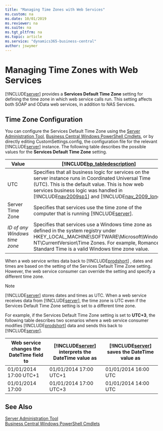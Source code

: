 ```yaml
---
title: "Managing Time Zones with Web Services"
ms.custom: na
ms.date: 10/01/2019
ms.reviewer: na
ms.suite: na
ms.tgt_pltfrm: na
ms.topic: article
ms.service: "dynamics365-business-central"
author: jswymer
---
```

# Managing Time Zones with Web Services
[!INCLUDE[server](../developer/includes/server.md)] provides a **Services Default Time Zone** setting for defining the time zone in which web service calls run. This setting affects both SOAP and OData web services, in addition to NAS Services.  
  
## Time Zone Configuration  
 You can configure the Services Default Time Zone using the [Server Administration Tool](../administration/administration-tool.md), [Business Central Windows PowerShell Cmdlets](/powershell/business-central/overview), or by directly editing CustomSettings.config, the configuration file for the relevant [!INCLUDE[server](../developer/includes/server.md)] instance. The following table describes the possible values for the **Services Default Time Zone** setting.  
  
|Value|[!INCLUDE[bp_tabledescription](../developer/includes/bp_tabledescription_md.md)]|  
|-----------|---------------------------------------|  
|UTC|Specifies that all business logic for services on the server instance runs in Coordinated Universal Time \(UTC\). This is the default value. This is how web services business logic was handled in [!INCLUDE[nav2009sp1](../developer/includes/nav2009sp1_md.md)] and [!INCLUDE[nav_2009_long](../developer/includes/nav_2009_long_md.md)].|  
|Server Time Zone|Specifies that services use the time zone of the computer that is running [!INCLUDE[server](../developer/includes/server.md)].|  
|*ID of any Windows time zone*|Specifies that services use a Windows time zone as defined in the system registry under HKEY\_LOCAL\_MACHINE\\SOFTWARE\\Microsoft\\Windows NT\\CurrentVersion\\Time Zones. For example, Romance Standard Time is a valid Windows time zone value.|  
  
 When a web service writes data back to [!INCLUDE[prodshort](../developer/includes/prodshort.md)] , dates and times are based on the setting of the Services Default Time Zone setting. However, the web service consumer can override the setting and specify a different time zone.  
  
> [!NOTE] 
>  [!INCLUDE[server](../developer/includes/server.md)] stores dates and times as UTC. When a web service receives data from [!INCLUDE[server](../developer/includes/server.md)], the time zone is UTC even if the Services Default Time Zone setting is set to a different time zone.  
  
 For example, if the Services Default Time Zone setting is set to **UTC+3**, the following table describes two scenarios where a web service consumer modifies [!INCLUDE[prodshort](../developer/includes/prodshort.md)] data and sends this back to [!INCLUDE[server](../developer/includes/server.md)].  
  
|Web service changes the DateTime field to|[!INCLUDE[server](../developer/includes/server.md)] interprets the DateTime value as|[!INCLUDE[server](../developer/includes/server.md)] saves the DateTime value as|  
|-----------------------------------------------|---------------------------------------------------------------|----------------------------------------------------------|  
|01/01/2014 17:00 UTC+1|01/01/2014 17:00 UTC+1|01/01/2014 16:00 UTC|  
|01/01/2014 17:00|01/01/2014 17:00 UTC+3|01/01/2014 14:00 UTC|  
  
## See Also  
 [Server Administration Tool](../administration/administration-tool.md)   
 [Business Central Windows PowerShell Cmdlets](/powershell/business-central/overview)